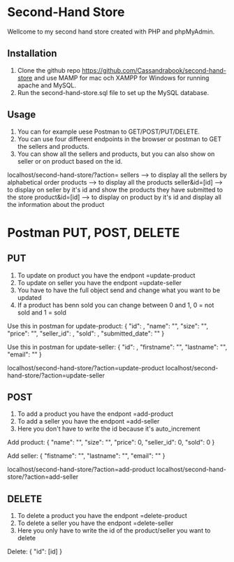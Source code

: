 # Second-Hand Store

Wellcome to my second hand store created with PHP and phpMyAdmin.

## Installation

1.  Clone the github repo https://github.com/Cassandrabook/second-hand-store and use MAMP for mac och XAMPP for Windows for running apache and MySQL.
2.  Run the second-hand-store.sql file to set up the MySQL database.

## Usage

1. You can for example uese Postman to GET/POST/PUT/DELETE.
2. You can use four different endpoints in the browser or postman to GET the sellers and products.
3. You can show all the sellers and products, but you can also show on seller or on product based on the id.

localhost/second-hand-store/?action=
sellers --> to display all the sellers by alphabetical order
products --> to display all the products
seller&id=[id] --> to display on seller by it's id and show the products they have submitted to the store
product&id=[id] --> to display on product by it's id and display all the information about the product

# Postman PUT, POST, DELETE

## PUT

1. To update on product you have the endpont =update-product
2. To update on seller you have the endpont =update-seller
3. You have to have the full object send and change what you want to be updated
4. If a product has benn sold you can change between 0 and 1, 0 = not sold and 1 = sold

Use this in postman for update-product:
{
"id": ,
"name": "",
"size": "",
"price": "",
"seller_id": ,
"sold": ,
"submitted_date": ""
}

Use this in postman for update-seller:
{
"id": ,
"firstname": "",
"lastname": "",
"email": ""
}

localhost/second-hand-store/?action=update-product
localhost/second-hand-store/?action=update-seller

## POST

1. To add a product you have the endpont =add-product
2. To add a seller you have the endpont =add-seller
3. Here you don't have to write the id because it's auto_increment

Add product:
{
"name": "",
"size": "",
"price": 0,
"seller_id": 0,
"sold": 0
}

Add seller:
{
"fistname": "",
"lastname": "",
"email": ""
}

localhost/second-hand-store/?action=add-product
localhost/second-hand-store/?action=add-seller

## DELETE

1. To delete a product you have the endpont =delete-product
2. To delete a seller you have the endpont =delete-seller
3. Here you only have to write the id of the product/seller you want to delete

Delete:
{
"id": [id]
}
